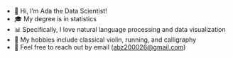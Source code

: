 - 👋 Hi, I’m Ada the Data Scientist!
- 🎓 My degree is in statistics 
- 📊 Specifically, I love natural language processing and data visualization
- 💜 My hobbies include classical violin, running, and calligraphy
- 💬 Feel free to reach out by email (abz200026@gmail.com)

<!---
ada-b-zhang/ada-b-zhang is a ✨ special ✨ repository because its `README.md` (this file) appears on your GitHub profile.
You can click the Preview link to take a look at your changes.
--->
